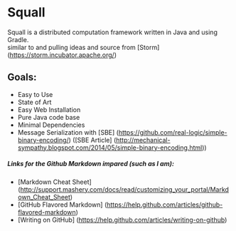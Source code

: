 Squall
======

Squall is a distributed computation framework written in Java and using Gradle.
<br> similar to and pulling ideas and source from [Storm] (https://storm.incubator.apache.org/)

## Goals:
* Easy to Use
* State of Art
* Easy Web Installation
* Pure Java code base
* Minimal Dependencies
* Message Serialization with [SBE] (https://github.com/real-logic/simple-binary-encoding/) ([SBE Article] (http://mechanical-sympathy.blogspot.com/2014/05/simple-binary-encoding.html))

##### Links for the Github Markdown impared (such as I am): 
* [Markdown Cheat Sheet] (http://support.mashery.com/docs/read/customizing_your_portal/Markdown_Cheat_Sheet)
* [GitHub Flavored Markdown] (https://help.github.com/articles/github-flavored-markdown)
* [Writing on GitHub] (https://help.github.com/articles/writing-on-github)

